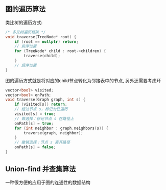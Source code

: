 ## 图的遍历算法

类比树的遍历方式:
```cpp
/* 多叉树遍历框架 */
void traverse(TreeNode* root) {
    if (root == nullptr) return;
    // 前序位置
    for (TreeNode* child : root->children) {
        traverse(child);
    }
    // 后序位置
}
```

图的遍历方式就是将对应的child节点转化为邻接表中的节点, 另外还需要考虑环

```cpp
vector<bool> visited;
vector<bool> onPath;
void traverse(Graph graph, int s) {
    if (visited[s]) return;
    // 经过节点 s，标记为已遍历
    visited[s] = true;
    // 做选择：标记节点 s 在路径上
    onPath[s] = true;
    for (int neighbor : graph.neighbors(s)) {
        traverse(graph, neighbor);
    }
    // 撤销选择：节点 s 离开路径
    onPath[s] = false;
}
```

## Union-find 并查集算法

一种很方便的应用于图的连通性的数据结构
